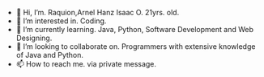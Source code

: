 - 👋 Hi, I’m. Raquion,Arnel Hanz Isaac O. 21yrs. old.
- 👀 I’m interested in. Coding.
- 🌱 I’m currently learning. Java, Python, Software Development and Web Designing.
- 💞️ I’m looking to collaborate on. Programmers with extensive knowledge of Java and Python.
- 📫 How to reach me. via private message.

<!---
RaquionArnelHanzIsaacBSIT2020/RaquionArnelHanzIsaacBSIT2020 is a ✨ special ✨ repository because its `README.md` (this file) appears on your GitHub profile.
You can click the Preview link to take a look at your changes.
--->
